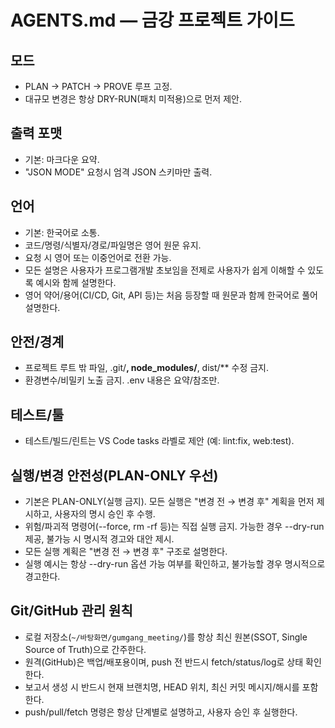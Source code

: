 # AGENTS.md — 금강 프로젝트 가이드

## 모드

- PLAN → PATCH → PROVE 루프 고정.
- 대규모 변경은 항상 DRY-RUN(패치 미적용)으로 먼저 제안.

## 출력 포맷

- 기본: 마크다운 요약.
- "JSON MODE" 요청시 엄격 JSON 스키마만 출력.

## 언어

- 기본: 한국어로 소통.
- 코드/명령/식별자/경로/파일명은 영어 원문 유지.
- 요청 시 영어 또는 이중언어로 전환 가능.
- 모든 설명은 사용자가 프로그램개발 초보임을 전제로 사용자가 쉽게 이해할 수 있도록 예시와 함께 설명한다.
- 영어 약어/용어(CI/CD, Git, API 등)는 처음 등장할 때 원문과 함께 한국어로 풀어 설명한다.

## 안전/경계

- 프로젝트 루트 밖 파일, .git/**, node_modules/**, dist/\*\* 수정 금지.
- 환경변수/비밀키 노출 금지. .env 내용은 요약/참조만.

## 테스트/툴

- 테스트/빌드/린트는 VS Code tasks 라벨로 제안 (예: lint:fix, web:test).

## 실행/변경 안전성(PLAN-ONLY 우선)

- 기본은 PLAN-ONLY(실행 금지). 모든 실행은 "변경 전 → 변경 후" 계획을 먼저 제시하고, 사용자의 명시 승인 후 수행.
- 위험/파괴적 명령어(--force, rm -rf 등)는 직접 실행 금지. 가능한 경우 --dry-run 제공, 불가능 시 명시적 경고와 대안 제시.
- 모든 실행 계획은 "변경 전 → 변경 후" 구조로 설명한다.
- 실행 예시는 항상 --dry-run 옵션 가능 여부를 확인하고, 불가능할 경우 명시적으로 경고한다.

## Git/GitHub 관리 원칙

- 로컬 저장소(`~/바탕화면/gumgang_meeting/`)를 항상 최신 원본(SSOT, Single Source of Truth)으로 간주한다.
- 원격(GitHub)은 백업/배포용이며, push 전 반드시 fetch/status/log로 상태 확인한다.
- 보고서 생성 시 반드시 현재 브랜치명, HEAD 위치, 최신 커밋 메시지/해시를 포함한다.
- push/pull/fetch 명령은 항상 단계별로 설명하고, 사용자 승인 후 실행한다.
